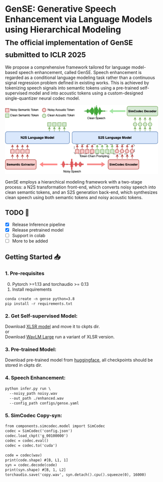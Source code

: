# GenSE: Generative Speech Enhancement via Language Models using Hierarchical Modeling <br> <sub>The official implementation of GenSE submitted to ICLR 2025 </sub>

We propose a comprehensive framework tailored for language model-based speech enhancement, called GenSE. Speech enhancement is regarded as a conditional language modeling task rather than a continuous signal regression problem defined in existing works. This is achieved by tokenizing speech signals into semantic tokens using a pre-trained self-supervised model and into acoustic tokens using a custom-designed single-quantizer neural codec model. 

<p align="center">
  <img src="fig/gense.png" width="600"/>
</p>

GenSE employs a hierarchical modeling framework with a two-stage process: a N2S transformation front-end, which converts noisy speech into clean semantic tokens, and an S2S generation back-end, which synthesizes clean speech using both semantic tokens and noisy acoustic tokens.

## TODO 📝
- [x] Release Inference pipeline
- [x] Release pretrained model
- [ ] Support in colab
- [ ] More to be added

## Getting Started 📥

### 1. Pre-requisites
0. Pytorch >=1.13 and torchaudio >= 0.13
1. Install requirements
```
conda create -n gense python=3.8
pip install -r requirements.txt
```

### 2. Get Self-supervised Model:
Download [XLSR model](https://huggingface.co/facebook/wav2vec2-xls-r-300m)  and move it to ckpts dir.  
or  
Download [WavLM Large](https://huggingface.co/microsoft/wavlm-large) run a variant of XLSR version.

### 3. Pre-trained Model:
Download pre-trained model from [huggingface](https://huggingface.co/yaoxunji/gense), all checkpoints should be stored in ckpts dir.

### 4. Speech Enhancement:
```
python infer.py run \
  --noisy_path noisy.wav 
  --out_path ./enhanced.wav 
  --config_path configs/gense.yaml
```
### 5. SimCodec Copy-syn:
```
from components.simcodec.model import SimCodec
codec = SimCodec('config.json')
codec.load_ckpt('g_00100000')
codec = codec.eval()
codec = codec.to('cuda')

code = codec(wav)
print(code.shape) #[B, L1, 1]
syn = codec.decode(code)
print(syn.shape) #[B, 1, L2]
torchaudio.save('copy.wav', syn.detach().cpu().squeeze(0), 16000)
```